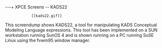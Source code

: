 ---+ XPCE Screens -- KADS22

				[[kads22.gif]]

This screendump shows KADS22, a tool for manipulating KADS Conceptual
Modeling Language expressions. This tool has been implemented on a SUN
workstation running SunOS 4 and is shown running on a PC running SuSE
Linux using the fvwm95 window manager.
